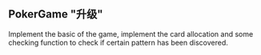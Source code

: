 ## PokerGame "升级"

Implement the basic of the game, implement the card allocation and some checking function to check if certain pattern has been discovered.

